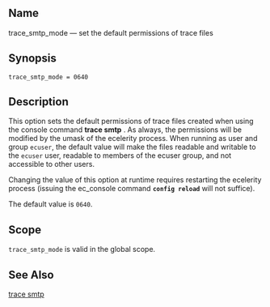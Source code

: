 <a name="conf.ref.trace_smtp_mode"></a>
## Name

trace_smtp_mode — set the default permissions of trace files

## Synopsis

`trace_smtp_mode = 0640`

<a name="idp27162256"></a>
## Description

This option sets the default permissions of trace files created when using the console command **trace smtp** . As always, the permissions will be modified by the umask of the ecelerity process. When running as user and group `ecuser`, the default value will make the files readable and writable to the `ecuser` user, readable to members of the ecuser group, and not accessible to other users.

Changing the value of this option at runtime requires restarting the ecelerity process (issuing the ec_console command **`config reload`**         will not suffice).

The default value is `0640`.

<a name="idp27167696"></a>
## Scope

`trace_smtp_mode` is valid in the global scope.

<a name="idp27169952"></a>
## See Also

[trace smtp](console_commands.trace_smtp.php "trace smtp")
